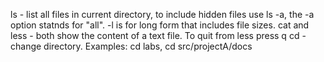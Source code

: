 ls - list all files in current directory, to include hidden files use ls -a, the -a option statnds for "all". -l is for long form that includes file sizes.
cat and less - both show the content of a text file. To quit from less press q
cd - change directory. Examples: cd labs, cd src/projectA/docs

